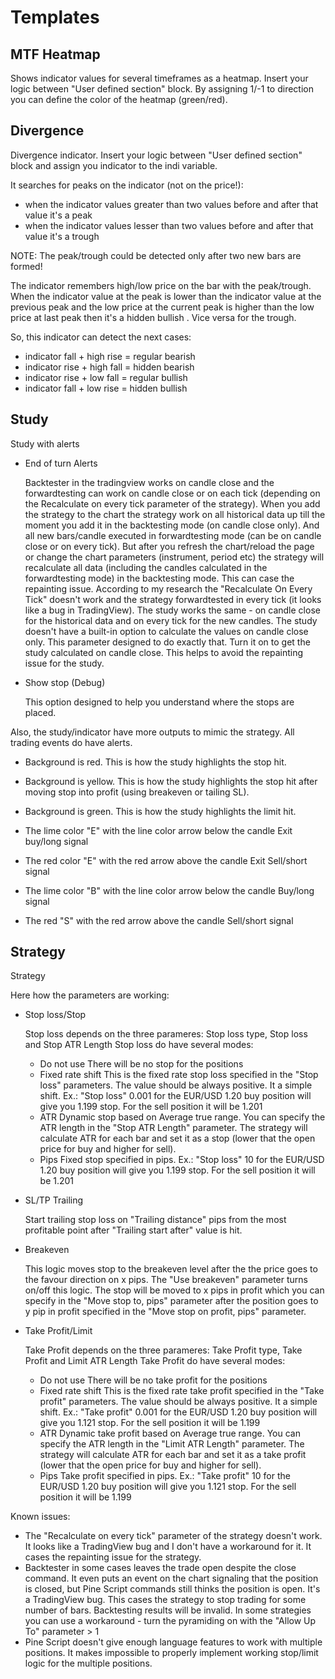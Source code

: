 # Templates

## MTF Heatmap

Shows indicator values for several timeframes as a heatmap. Insert your logic between "User defined section" block. By assigning 1/-1 to direction you can define the color of the heatmap (green/red).

## Divergence

Divergence indicator. Insert your logic between "User defined section" block and assign you indicator to the indi variable. 

It searches for peaks on the indicator (not on the price!):

* when the indicator values greater than two values before and after that value it's a peak
* when the indicator values lesser than two values before and after that value it's a trough

NOTE: The peak/trough could be detected only after two new bars are formed! 

The indicator remembers high/low price on the bar with the peak/trough. When the indicator value at the peak is lower than the indicator value at the previous peak and the low price at the current peak is higher than the low price at last peak then it's a hidden bullish . Vice versa for the trough.

So, this indicator can detect the next cases:

* indicator fall + high rise = regular bearish
* indicator rise + high fall = hidden bearish
* indicator rise + low fall = regular bullish
* indicator fall + low rise = hidden bullish

## Study

Study with alerts

* End of turn Alerts

  Backtester in the tradingview works on candle close and the forwardtesting can work on candle close or on each tick (depending on the Recalculate on every tick parameter of the strategy). When you add the strategy to the chart the strategy work on all historical data up till the moment you add it in the backtesting mode (on candle close only). And all new bars/candle executed in forwardtesting mode (can be on candle close or on every tick). But after you refresh the chart/reload the page or change the chart parameters (instrument, period etc) the strategy will recalculate all data (including the candles calculated in the forwardtesting mode) in the backtesting mode. This can case the repainting issue. According to my research the "Recalculate On Every Tick" doesn't work and the strategy forwardtested in every tick (it looks like a bug in TradingView).
  The study works the same - on candle close for the historical data and on every tick for the new candles. The study doesn't have a built-in option to calculate the values on candle close only. This parameter designed to do exactly that. Turn it on to get the study calculated on candle close. This helps to avoid the repainting issue for the study.

* Show stop (Debug)
  
  This option designed to help you understand where the stops are placed. 

Also, the study/indicator have more outputs to mimic the strategy. All trading events do have alerts.

* Background is red.
  This is how the study highlights the stop hit.

* Background is yellow.
  This is how the study highlights the stop hit after moving stop into profit (using breakeven or tailing SL).

* Background is green.
  This is how the study highlights the limit hit.

* The lime color "E" with the line color arrow below the candle
  Exit buy/long signal

* The red color "E" with the red arrow above the candle
  Exit Sell/short signal

* The lime color "B" with the line color arrow below the candle
  Buy/long signal

* The red "S" with the red arrow above the candle
  Sell/short signal

## Strategy

Strategy

Here how the parameters are working:
* Stop loss/Stop

  Stop loss depends on the three parameres: Stop loss type, Stop loss and Stop ATR Length
  Stop loss do have several modes:
  - Do not use
    There will be no stop for the positions
  - Fixed rate shift
    This is the fixed rate stop loss specified in the "Stop loss" parameters. The value should be always positive. It a simple shift.
    Ex.: "Stop loss" 0.001 for the EUR/USD 1.20 buy position will give you 1.199 stop. For the sell position it will be 1.201
  - ATR
    Dynamic stop based on Average true range. You can specify the ATR length in the "Stop ATR Length" parameter. The strategy will calculate ATR for each bar and set it as a stop (lower that the open price for buy and higher for sell).
  - Pips
    Fixed stop specified in pips.
    Ex.: "Stop loss" 10 for the EUR/USD 1.20 buy position will give you 1.199 stop. For the sell position it will be 1.201

* SL/TP Trailing

  Start trailing stop loss on "Trailing distance" pips from the most profitable point after "Trailing start after" value is hit.

* Breakeven

  This logic moves stop to the breakeven level after the the price goes to the favour direction on x pips. 
  The "Use breakeven" parameter turns on/off this logic. The stop will be moved to x pips in profit which you can specify in the "Move stop to, pips" parameter after the position goes to y pip in profit specified in the "Move stop on profit, pips" parameter.

* Take Profit/Limit

  Take Profit depends on the three parameres: Take Profit type, Take Profit and Limit ATR Length
  Take Profit do have several modes:
  - Do not use
    There will be no take profit for the positions
  - Fixed rate shift
    This is the fixed rate take profit specified in the "Take profit" parameters. The value should be always positive. It a simple shift.
    Ex.: "Take profit" 0.001 for the EUR/USD 1.20 buy position will give you 1.121 stop. For the sell position it will be 1.199
  - ATR
    Dynamic take profit based on Average true range. You can specify the ATR length in the "Limit ATR Length" parameter. The strategy will calculate ATR for each bar and set it as a take profit (lower that the open price for buy and higher for sell).
  - Pips
    Take profit specified in pips.
    Ex.: "Take profit" 10 for the EUR/USD 1.20 buy position will give you 1.121 stop. For the sell position it will be 1.199

Known issues:
 - The "Recalculate on every tick" parameter of the strategy doesn't work. It looks like a TradingView bug and I don't have a workaround for it. It cases the repainting issue for the strategy.
 - Backtester in some cases leaves the trade open despite the close command. It even puts an event on the chart signaling that the position is closed, but Pine Script commands still thinks the position is open. It's a TradingView bug. This cases the strategy to stop trading for some number of bars. Backtesting results will be invalid. In some strategies you can use a workaround - turn the pyramiding on with the "Allow Up To" parameter > 1
 - Pine Script doesn't give enough language features to work with multiple positions. It makes impossible to properly implement working stop/limit logic for the multiple positions.
